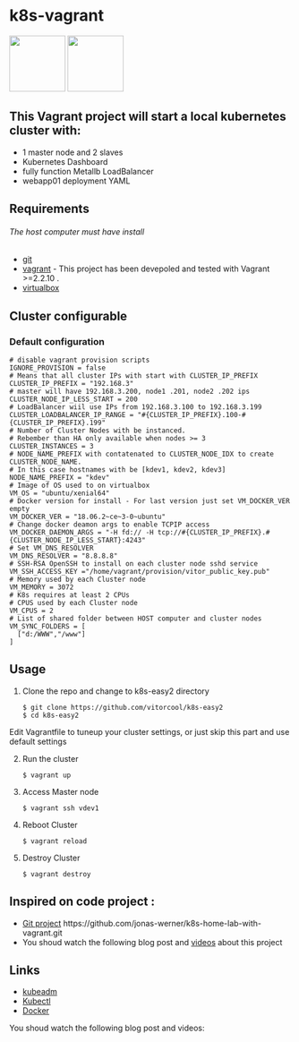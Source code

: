 # k8s-vagrant
<img src="https://kubernetes.io/images/favicon.png" width="100" height="100" /> <img src="https://hyzxph.media.zestyio.com/Vagrant_VerticalLogo_FullColor.rkvQk0Hax.svg" width="100" height="100" />

## This Vagrant project will start a local kubernetes cluster with:
- 1 master node and 2 slaves
- Kubernetes Dashboard
- fully function Metallb LoadBalancer
- webapp01 deployment YAML

## Requirements
###### *The host computer must have install*
- [git](https://git-scm.com/downloads)
- [vagrant](https://www.vagrantup.com/downloads.html) - This project has been devepoled and tested with Vagrant >=2.2.10 .
- [virtualbox](https://www.virtualbox.org/wiki/Downloads)

## Cluster configurable

### Default configuration
  ```shell
  # disable vagrant provision scripts
  IGNORE_PROVISION = false
  # Means that all cluster IPs with start with CLUSTER_IP_PREFIX
  CLUSTER_IP_PREFIX = "192.168.3"
  # master will have 192.168.3.200, node1 .201, node2 .202 ips
  CLUSTER_NODE_IP_LESS_START = 200  
  # LoadBalancer wiil use IPs from 192.168.3.100 to 192.168.3.199
  CLUSTER_LOADBALANCER_IP_RANGE = "#{CLUSTER_IP_PREFIX}.100-#{CLUSTER_IP_PREFIX}.199"
  # Number of Cluster Nodes with be instanced.
  # Rebember than HA only available when nodes >= 3
  CLUSTER_INSTANCES = 3
  # NODE_NAME_PREFIX with contatenated to CLUSTER_NODE_IDX to create CLUSTER_NODE_NAME.
  # In this case hostnames with be [kdev1, kdev2, kdev3]
  NODE_NAME_PREFIX = "kdev"
  # Image of OS used to on virtualbox
  VM_OS = "ubuntu/xenial64"
  # Docker version for install - For last version just set VM_DOCKER_VER empty
  VM_DOCKER_VER = "18.06.2~ce~3-0~ubuntu"
  # Change docker deamon args to enable TCPIP access
  VM_DOCKER_DAEMON_ARGS = "-H fd:// -H tcp://#{CLUSTER_IP_PREFIX}.#{CLUSTER_NODE_IP_LESS_START}:4243"
  # Set VM_DNS_RESOLVER
  VM_DNS_RESOLVER = "8.8.8.8"
  # SSH-RSA OpenSSH to install on each cluster node sshd service
  VM_SSH_ACCESS_KEY ="/home/vagrant/provision/vitor_public_key.pub"  
  # Memory used by each Cluster node
  VM_MEMORY = 3072
  # K8s requires at least 2 CPUs
  # CPUS used by each Cluster node
  VM_CPUS = 2
  # List of shared folder between HOST computer and cluster nodes
  VM_SYNC_FOLDERS = [
    ["d:/WWW","/www"]
  ]
  ```

## Usage

1. Clone the repo and change to k8s-easy2 directory
    ```shell
    $ git clone https://github.com/vitorcool/k8s-easy2
    $ cd k8s-easy2
    ```
 Edit Vagrantfile to tuneup your cluster settings, or just skip this part and use default settings

2. Run the cluster
    ```shell
    $ vagrant up
    ```
3. Access Master node
    ```shell
    $ vagrant ssh vdev1
    ```
4. Reboot Cluster
    ```shell
    $ vagrant reload    
    ```
4. Destroy Cluster
    ```shell
    $ vagrant destroy
    ```    


## Inspired on code project :
  - [Git project](https://github.com/jonas-werner/k8s-home-lab-with-vagrant.git) https:\/\/github.com/jonas-werner/k8s-home-lab-with-vagrant.git
  - You shoud watch the following blog post and [videos](https://jonamiki.com/2019/11/09/kubernetes-home-lab-upgraded-edition-with-functional-loadbalancer-and-external-access-to-pods/) about this project

## Links
- [kubeadm](https://kubernetes.io/docs/admin/kubeadm/)
- [Kubectl](https://kubernetes.io/docs/reference/kubectl/overview/)
- [Docker](https://docs.docker.com/)

You shoud watch the following blog post and videos:
